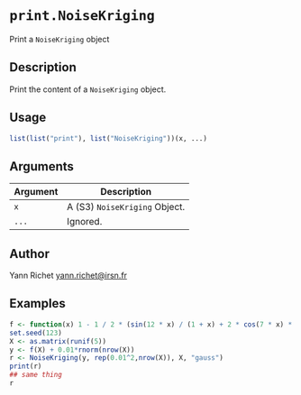 # `print.NoiseKriging`

Print a `NoiseKriging` object


## Description

Print the content of a `NoiseKriging` object.


## Usage

```r
list(list("print"), list("NoiseKriging"))(x, ...)
```


## Arguments

Argument      |Description
------------- |----------------
`x`     |     A (S3) `NoiseKriging` Object.
`...`     |     Ignored.


## Author

Yann Richet yann.richet@irsn.fr


## Examples

```r
f <- function(x) 1 - 1 / 2 * (sin(12 * x) / (1 + x) + 2 * cos(7 * x) * x^5 + 0.7)
set.seed(123)
X <- as.matrix(runif(5))
y <- f(X) + 0.01*rnorm(nrow(X))
r <- NoiseKriging(y, rep(0.01^2,nrow(X)), X, "gauss")
print(r)
## same thing
r
```


